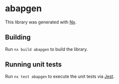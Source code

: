 # abapgen

This library was generated with [Nx](https://nx.dev).

## Building

Run `nx build abapgen` to build the library.

## Running unit tests

Run `nx test abapgen` to execute the unit tests via [Jest](https://jestjs.io).
